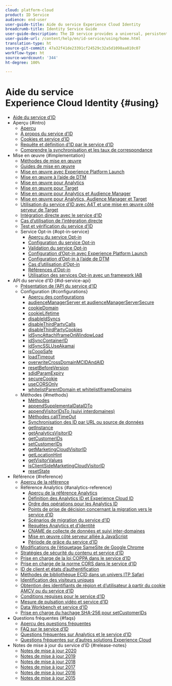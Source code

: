 ```yaml
---
cloud: platform-cloud
product: ID Service
audience: end-user
user-guide-title: Aide du service Experience Cloud Identity
breadcrumb-title: Identity Service Guide
user-guide-description: The ID service provides a universal, persistent ID that identifies your visitors across all the solutions in the Experience Cloud. It can replace ID generation code for services such as Analytics, Audience Manager, Target, and other Experience Cloud solutions or features.
user-guide-url: /content/help/en/id-service/using/home.html
translation-type: ht
source-git-commit: 47a32f41de23391cf24529c32a5d1098aa010c07
workflow-type: ht
source-wordcount: '344'
ht-degree: 100%

---
```



# Aide du service Experience Cloud Identity {#using}

+ [Aide du service d’ID](home.md)
+ Aperçu {#intro}
   + [Aperçu](introduction/overview.md)
   + [À propos du service d’ID](introduction/about-id-service.md)
   + [Cookies et service d’ID](introduction/cookies.md)
   + [Requête et définition d’ID par le service d’ID](introduction/id-request.md)
   + [Comprendre la synchronisation et les taux de correspondance](introduction/match-rates.md)
+ Mise en œuvre {#implementation}
   + [Méthodes de mise en œuvre](implementation-guides/implementation-methods.md)
   + [Guides de mise en œuvre](implementation-guides/implementation-guides.md)
   + [Mise en œuvre avec Experience Platform Launch](implementation-guides/ecid-implement-with-launch.md)
   + [Mise en œuvre à l’aide de DTM](implementation-guides/standard.md)
   + [Mise en œuvre pour Analytics](implementation-guides/setup-analytics.md)
   + [Mise en œuvre pour Target](implementation-guides/setup-target.md)
   + [Mise en œuvre pour Analytics et Audience Manager](implementation-guides/setup-aam-analytics.md)
   + [Mise en œuvre pour Analytics, Audience Manager et Target](implementation-guides/setup-aam-analytics-target.md)
   + [Utilisation du service d’ID avec A4T et une mise en œuvre côté serveur de Target](implementation-guides/ecid-a4t-target.md)
   + [Intégration directe avec le service d’ID](implementation-guides/direct-integration.md)
   + [Cas d’utilisation de l’intégration directe](implementation-guides/direct-integration-examples.md)
   + [Test et vérification du service d’ID](implementation-guides/test-verify.md)
   + Service Opt-in {#opt-in-service}
      + [Aperçu du service Opt-in](implementation-guides/opt-in-service/optin-overview.md)
      + [Configuration du service Opt-in](implementation-guides/opt-in-service/getting-started.md)
      + [Validation du service Opt-in](implementation-guides/opt-in-service/testing-optin-and-iab-plugin.md)
      + [Configuration d’Opt-in avec Experience Platform Launch](implementation-guides/opt-in-service/launch.md)
      + [Configuration d’Opt-in à l’aide de DTM](implementation-guides/opt-in-service/optin-dtm.md)
      + [Cas d’utilisation d’Opt-in](implementation-guides/opt-in-service/use-cases.md)
      + [Références d’Opt-in](implementation-guides/opt-in-service/api.md)
      + [Utilisation des services Opt-in avec un framework IAB](implementation-guides/opt-in-service/iab.md)
+ API du service d’ID {#id-service-api}
   + [Présentation de l’API du service d’ID](library/library.md)
   + Configuration {#configurations}
      + [Aperçu des configurations](library/function-vars/function-vars.md)
      + [audienceManagerServer et audienceManagerServerSecure](library/function-vars/subdomain-config.md)
      + [cookieDomain](library/function-vars/cookiedomain.md)
      + [cookieLifetime](library/function-vars/cookielifetime.md)
      + [disableIdSyncs](library/function-vars/disableidsync.md)
      + [disableThirdPartyCalls](library/function-vars/disablethirdpartycalls.md)
      + [disableThirdPartyCookies](library/function-vars/disable-cookies.md)
      + [idSyncAttachIframeOnWindowLoad](library/function-vars/idsyncattachiframeonwindowload.md)
      + [idSyncContainerID](library/function-vars/idsyncontainerid.md)
      + [idSyncSSLUseAkamai](library/function-vars/idsyncssluseakamai.md)
      + [isCoopSafe](library/function-vars/coopsafe.md)
      + [loadTimeout](library/function-vars/loadtimeout.md)
      + [overwriteCrossDomainMCIDAndAID](library/function-vars/overwrite-visitor-id.md)
      + [resetBeforeVersion](library/function-vars/resetbeforeversion.md)
      + [sdidParamExpiry](library/function-vars/sdidparamexpiry.md)
      + [secureCookie](library/function-vars/securecookie.md)
      + [useCORSOnly](library/function-vars/use-cors-only.md)
      + [whitelistParentDomain et whitelistIframeDomains](library/function-vars/whitelistdomain.md)
   + Méthodes {#methods}
      + [Méthodes](library/get-set/get-set.md)
      + [appendSupplementalDataIDTo](library/get-set/appendsupplementaldataidto.md)
      + [appendVisitorIDsTo (suivi interdomaines)](library/get-set/appendvisitorid.md)
      + [Méthodes callTimeOut](library/get-set/timeout-functions.md)
      + [Synchronisation des ID par URL ou source de données](library/get-set/idsync.md)
      + [getInstance](library/get-set/getinstance.md)
      + [getAnalyticsVisitorID](library/get-set/getanalyticsvisitorid.md)
      + [getCustomerIDs](library/get-set/getcustomerids.md)
      + [setCustomerIDs](library/get-set/setcustomerids.md)
      + [getMarketingCloudVisitorID](library/get-set/getmcvid.md)
      + [getLocationHint](library/get-set/getlocationhint.md)
      + [getVisitorValues](library/get-set/getvisitorvalues.md)
      + [isClientSideMarketingCloudVisitorID](library/get-set/client-side-id.md)
      + [resetState](library/get-set/resetstate.md)
+ Référence {#reference}
   + [Aperçu de la référence](reference/reference.md)
   + Référence Analytics {#analytics-reference}
      + [Aperçu de la référence Analytics](reference/analytics-reference/analytics-reference.md)
      + [Définition des Analytics ID et Experience Cloud ID](reference/analytics-reference/analytics-ids.md)
      + [Ordre des opérations pour les Analytics ID](reference/analytics-reference/analytics-order-of-operations.md)
      + [Points de prise de décision concernant la migration vers le service d’ID](reference/analytics-reference/migration-decisions.md)
      + [Scénarios de migration du service d’ID](reference/analytics-reference/migration-scenarios.md)
      + [Requêtes Analytics et d’identité](reference/analytics-reference/legacy-analytics.md)
      + [CNAME de collecte de données et suivi inter-domaines](reference/analytics-reference/cname.md)
      + [Mise en œuvre côté serveur alliée à JavaScript](reference/analytics-reference/server-side.md)
      + [Période de grâce du service d’ID](reference/analytics-reference/grace-period.md)
   + [Modifications de l’étiquetage SameSite de Google Chrome](reference/chrome-samesite-labelling.md)
   + [Stratégies de sécurité du contenu et service d’ID](reference/csp.md)
   + [Prise en charge de la loi COPPA dans le service d’ID](reference/coppa.md)
   + [Prise en charge de la norme CORS dans le service d’ID](reference/cors.md)
   + [ID de client et états d’authentification](reference/authenticated-state.md)
   + [Méthodes de bibliothèque ECID dans un univers ITP Safari](reference/ecid-library-methods.md)
   + [Identification des visiteurs uniques](reference/unique-vis-method.md)
   + [Obtention des identifiants de région et d’utilisateur à partir du cookie AMCV ou du service d’ID](reference/regions.md)
   + [Conditions requises pour le service d’ID](reference/requirements.md)
   + [Mesure de pulsation vidéo et service d’ID](reference/heartbeat.md)
   + [Data Workbench et service d’ID](reference/dwb.md)
   + [Prise en charge du hachage SHA-256 pour setCustomerIDs](reference/hashing-support.md)
+ Questions fréquentes {#faqs}
   + [Aperçu des questions fréquentes](faq-intro/faq-intro.md)
   + [FAQ sur le service d’ID](faq-intro/faq.md)
   + [Questions fréquentes sur Analytics et le service d’ID](faq-intro/analytics-faq.md)
   + [Questions fréquentes sur d’autres solutions Experience Cloud](faq-intro/other-faq.md)
+ Notes de mise à jour du service d’ID {#release-notes}
   + [Notes de mise à jour 2020](release-notes/release-notes.md)
   + [Notes de mise à jour 2019](release-notes/notes-2019.md)
   + [Notes de mise à jour 2018](release-notes/notes-2018.md)
   + [Notes de mise à jour 2017](release-notes/notes-2017.md)
   + [Notes de mise à jour 2016](release-notes/notes-2016.md)
   + [Notes de mise à jour 2015](release-notes/notes-2015.md)
